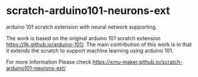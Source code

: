 # scratch-arduino101-neurons-ext
arduino 101 scratch extension with neural network supporting.

The work is based on the original arduino 101 scratch extension
https://llk.github.io/arduino-101/. The main contribution of
this work is in that it extends the scratch to support machine learning
using arduino 101.

For more Information Please check
https://xmu-maker.github.io/scratch-arduino101-neurons-ext/
